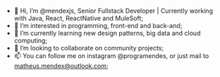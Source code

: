 - 👋 Hi, I’m @mendexjs, Senior Fullstack Developer | Currently working with Java, React, ReactNative and MuleSoft;
- 👀 I’m interested in programming, front-end and back-and;
- 🌱 I’m currently learning new design patterns, big data and cloud computing;
- 💞️ I’m looking to collaborate on community projects;
- 📫 You can follow me on instagram @programendes, or just mail to matheus.mendex@outlook.com;
